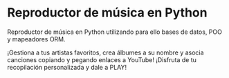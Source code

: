 # Reproductor de música en Python

Reproductor de música en Python utilizando para ello bases de datos, POO y mapeadores ORM.

¡Gestiona a tus artistas favoritos, crea álbumes a su nombre y asocia canciones copiando y pegando enlaces a YouTube! ¡Disfruta de tu recopilación personalizada y dale a PLAY!
